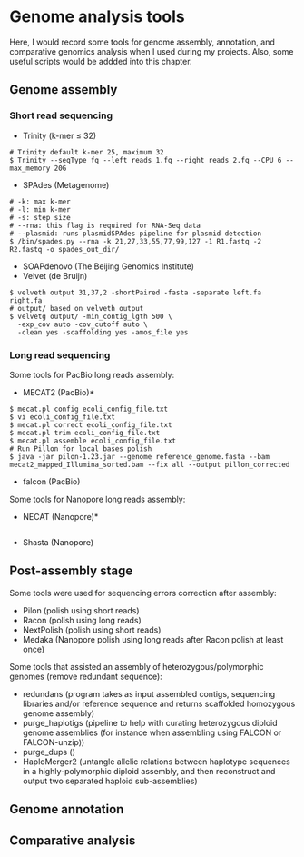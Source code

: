 # Genome analysis tools

Here, I would record some tools for genome assembly, annotation, and comparative genomics analysis when I used during my projects. Also, some useful scripts would be addded into this chapter.

## Genome assembly
### Short read sequencing
- Trinity (k-mer ≤ 32)
```
# Trinity default k-mer 25, maximum 32
$ Trinity --seqType fq --left reads_1.fq --right reads_2.fq --CPU 6 --max_memory 20G 
```

- SPAdes (Metagenome)
```
# -k: max k-mer
# -l: min k-mer
# -s: step size
# --rna: this flag is required for RNA-Seq data
# --plasmid: runs plasmidSPAdes pipeline for plasmid detection
$ /bin/spades.py --rna -k 21,27,33,55,77,99,127 -1 R1.fastq -2 R2.fastq -o spades_out_dir/
```

- SOAPdenovo (The Beijing Genomics Institute)
- Velvet (de Bruijn)
```
$ velveth output 31,37,2 -shortPaired -fasta -separate left.fa right.fa
# output/ based on velveth output
$ velvetg output/ -min_contig_lgth 500 \
  -exp_cov auto -cov_cutoff auto \
  -clean yes -scaffolding yes -amos_file yes
```

### Long read sequencing
Some tools for PacBio long reads assembly:
- MECAT2 (PacBio)*
```
$ mecat.pl config ecoli_config_file.txt
$ vi ecoli_config_file.txt
$ mecat.pl correct ecoli_config_file.txt
$ mecat.pl trim ecoli_config_file.txt
$ mecat.pl assemble ecoli_config_file.txt
# Run Pillon for local bases polish
$ java -jar pilon-1.23.jar --genome reference_genome.fasta --bam mecat2_mapped_Illumina_sorted.bam --fix all --output pillon_corrected
```
- falcon (PacBio)

Some tools for Nanopore long reads assembly:
- NECAT (Nanopore)*
```
```
- Shasta (Nanopore)

## Post-assembly stage
Some tools were used for sequencing errors correction after assembly:
- Pilon (polish using short reads)
- Racon (polish using long reads)
- NextPolish (polish using short reads)
- Medaka (Nanopore polish using long reads after Racon polish at least once)

Some tools that assisted an assembly of heterozygous/polymorphic genomes (remove redundant sequence):
- redundans (program takes as input assembled contigs, sequencing libraries and/or reference sequence and returns scaffolded homozygous genome assembly)
- purge_haplotigs (pipeline to help with curating heterozygous diploid genome assemblies (for instance when assembling using FALCON or FALCON-unzip))
- purge_dups ()
- HaploMerger2 (untangle allelic relations between haplotype sequences in a highly-polymorphic diploid assembly, and then reconstruct and output two separated haploid sub-assemblies)

## Genome annotation


## Comparative analysis
